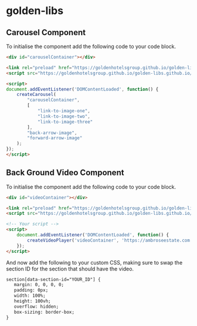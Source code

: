 # golden-libs

## Carousel Component
To initialise the component add the following code to your code block.

```html
<div id="carouselContainer"></div>

<link rel="preload" href="https://goldenhotelsgroup.github.io/golden-libs.github.io/style.css" as="style" onload="this.rel='stylesheet'">
<script src="https://goldenhotelsgroup.github.io/golden-libs.github.io/carousel.js"></script>

<script>
document.addEventListener('DOMContentLoaded', function() {
    createCarousel(
        "carouselContainer",
        [
            "link-to-image-one",
            "link-to-image-two",
            "link-to-image-three"
        ],
        "back-arrow-image",
        "forward-arrow-image"
    );
});
</script>
```

## Back Ground Video Component
To initialise the component add the following code to your code block.

```html
<div id="videoContainer"></div>

<link rel="preload" href="https://goldenhotelsgroup.github.io/golden-libs.github.io/style.css" as="style" onload="this.rel='stylesheet'">
<script src="https://goldenhotelsgroup.github.io/golden-libs.github.io/background-video.js"></script>

<!-- Your script -->
<script>
    document.addEventListener('DOMContentLoaded', function() {
        createVideoPlayer('videoContainer', 'https://ambroseestate.com.au/wp-content/uploads/2019/07/Shannon%20&%20Rocco%20_Trailer.mp4');
    });
</script>
```

And now add the following to your custom CSS, making sure to swap the section ID for the section that should have the video.

```html
section[data-section-id="YOUR_ID"] {
   margin: 0, 0, 0, 0;
   padding: 0px;
   width: 100%;
   height: 100vh;
   overflow: hidden;
   box-sizing: border-box;
}
```
